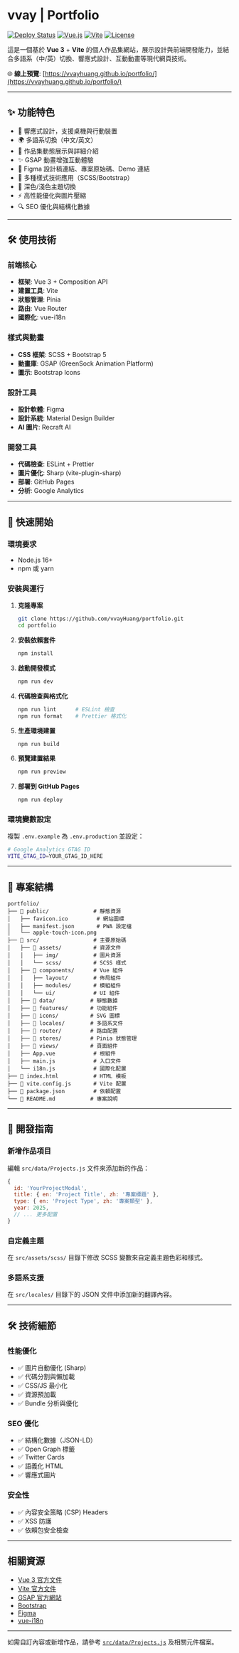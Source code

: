 # vvay | Portfolio

[![Deploy Status](https://img.shields.io/badge/deploy-success-brightgreen)](https://vvayhuang.github.io/portfolio/)
[![Vue.js](https://img.shields.io/badge/Vue.js-3.4.21-4FC08D?logo=vue.js)](https://vuejs.org/)
[![Vite](https://img.shields.io/badge/Vite-5.2.8-646CFF?logo=vite)](https://vitejs.dev/)
[![License](https://img.shields.io/badge/license-MIT-blue.svg)](LICENSE)

這是一個基於 **Vue 3** + **Vite** 的個人作品集網站，展示設計與前端開發能力，並結合多語系（中/英）切換、響應式設計、互動動畫等現代網頁技術。

🌐 **線上預覽**: [https://vvayhuang.github.io/portfolio/](https://vvayhuang.github.io/portfolio/)

---

## ✨ 功能特色

- 📱 響應式設計，支援桌機與行動裝置
- 🌍 多語系切換（中文/英文）
- 🎨 作品集動態展示與詳細介紹
- ✨ GSAP 動畫增強互動體驗
- 🔗 Figma 設計稿連結、專案原始碼、Demo 連結
- 🎯 多種樣式技術應用（SCSS/Bootstrap）
- 🌙 深色/淺色主題切換
- ⚡ 高性能優化與圖片壓縮
- 🔍 SEO 優化與結構化數據

---

## 🛠️ 使用技術

### 前端核心
- **框架**: Vue 3 + Composition API
- **建置工具**: Vite
- **狀態管理**: Pinia
- **路由**: Vue Router
- **國際化**: vue-i18n

### 樣式與動畫
- **CSS 框架**: SCSS + Bootstrap 5
- **動畫庫**: GSAP (GreenSock Animation Platform)
- **圖示**: Bootstrap Icons

### 設計工具
- **設計軟體**: Figma
- **設計系統**: Material Design Builder
- **AI 圖片**: Recraft AI

### 開發工具
- **代碼檢查**: ESLint + Prettier
- **圖片優化**: Sharp (vite-plugin-sharp)
- **部署**: GitHub Pages
- **分析**: Google Analytics

---

## 🚀 快速開始

### 環境要求
- Node.js 16+ 
- npm 或 yarn

### 安裝與運行

1. **克隆專案**
   ```bash
   git clone https://github.com/vvayHuang/portfolio.git
   cd portfolio
   ```

2. **安裝依賴套件**
   ```bash
   npm install
   ```

3. **啟動開發模式**
   ```bash
   npm run dev
   ```

4. **代碼檢查與格式化**
   ```bash
   npm run lint      # ESLint 檢查
   npm run format    # Prettier 格式化
   ```

5. **生產環境建置**
   ```bash
   npm run build
   ```

6. **預覽建置結果**
   ```bash
   npm run preview
   ```

7. **部署到 GitHub Pages**
   ```bash
   npm run deploy
   ```

### 環境變數設定
複製 `.env.example` 為 `.env.production` 並設定：
```bash
# Google Analytics GTAG ID
VITE_GTAG_ID=YOUR_GTAG_ID_HERE
```

---

## 📂 專案結構

```
portfolio/
├── 📁 public/              # 靜態資源
│   ├── favicon.ico         # 網站圖標
│   ├── manifest.json       # PWA 設定檔
│   └── apple-touch-icon.png
├── 📁 src/                 # 主要原始碼
│   ├── 📁 assets/          # 資源文件
│   │   ├── img/           # 圖片資源
│   │   └── scss/          # SCSS 樣式
│   ├── 📁 components/      # Vue 組件
│   │   ├── layout/        # 佈局組件
│   │   ├── modules/       # 模組組件
│   │   └── ui/            # UI 組件
│   ├── 📁 data/           # 靜態數據
│   ├── 📁 features/       # 功能組件
│   ├── 📁 icons/          # SVG 圖標
│   ├── 📁 locales/        # 多語系文件
│   ├── 📁 router/         # 路由配置
│   ├── 📁 stores/         # Pinia 狀態管理
│   ├── 📁 views/          # 頁面組件
│   ├── App.vue            # 根組件
│   ├── main.js            # 入口文件
│   └── i18n.js            # 國際化配置
├── 📄 index.html           # HTML 模板
├── 📄 vite.config.js       # Vite 配置
├── 📄 package.json         # 依賴配置
└── 📄 README.md           # 專案說明
```

---

## 🔧 開發指南

### 新增作品項目
編輯 `src/data/Projects.js` 文件來添加新的作品：

```javascript
{
  id: 'YourProjectModal',
  title: { en: 'Project Title', zh: '專案標題' },
  type: { en: 'Project Type', zh: '專案類型' },
  year: 2025,
  // ... 更多配置
}
```

### 自定義主題
在 `src/assets/scss/` 目錄下修改 SCSS 變數來自定義主題色彩和樣式。

### 多語系支援
在 `src/locales/` 目錄下的 JSON 文件中添加新的翻譯內容。

---

## 🛠️ 技術細節

### 性能優化
- ✅ 圖片自動優化 (Sharp)
- ✅ 代碼分割與懶加載
- ✅ CSS/JS 最小化
- ✅ 資源預加載
- ✅ Bundle 分析與優化

### SEO 優化
- ✅ 結構化數據（JSON-LD）
- ✅ Open Graph 標籤
- ✅ Twitter Cards
- ✅ 語義化 HTML
- ✅ 響應式圖片

### 安全性
- ✅ 內容安全策略 (CSP) Headers
- ✅ XSS 防護
- ✅ 依賴包安全檢查

---

## 相關資源

- [Vue 3 官方文件](https://vuejs.org/)
- [Vite 官方文件](https://vitejs.dev/)
- [GSAP 官方網站](https://greensock.com/gsap/)
- [Bootstrap](https://getbootstrap.com/)
- [Figma](https://www.figma.com/)
- [vue-i18n](https://vue-i18n.intlify.dev/)

---

如需自訂內容或新增作品，請參考 [`src/data/Projects.js`](src/data/Projects.js) 及相關元件檔案。
